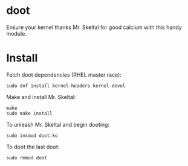 doot
====

Ensure your kernel thanks Mr. Skeltal for good calcium with this handy module.

Install
=======

Fetch doot dependencies (RHEL master race):

    sudo dnf install kernel-headers kernel-devel

Make and install Mr. Skeltal:

    make
    sudo make install

To unleash Mr. Skeltal and begin dooting:

    sudo insmod doot.ko

To doot the last doot:

    sudo rmmod doot
